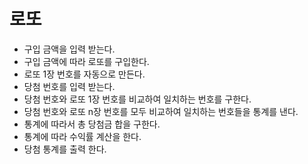 # 로또

- 구입 금액을 입력 받는다.
- 구입 금액에 따라 로또를 구입한다.
- 로또 1장 번호를 자동으로 만든다.
- 당첨 번호를 입력 받는다.
- 당첨 번호와 로또 1장 번호를 비교하여 일치하는 번호를 구한다.
- 당첨 번호와 로또 n장 번호를 모두 비교하여 일치하는 번호들을 통계를 낸다.
- 통계에 따라서 총 당첨금 합을 구한다.
- 통계에 따라 수익률 계산을 한다.
- 당첨 통계를 출력 한다.
